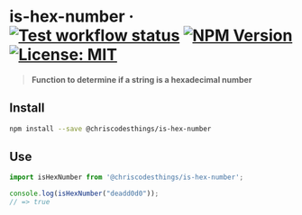 # is-hex-number &middot; [![Test workflow status](https://github.com/ChrisCodesThings/is-hex-number/actions/workflows/test.yml/badge.svg)](../../actions/workflows/test.yml) [![NPM Version](https://img.shields.io/npm/v/@chriscodesthings/is-hex-number)](https://www.npmjs.com/package/@chriscodesthings/is-hex-number) [![License: MIT](https://img.shields.io/badge/License-MIT-blue.svg)](https://opensource.org/licenses/MIT)

> **Function to determine if a string is a hexadecimal number**

## Install

```sh
npm install --save @chriscodesthings/is-hex-number
```

## Use

```js
import isHexNumber from '@chriscodesthings/is-hex-number';

console.log(isHexNumber("deadd0d0"));
// => true
```
